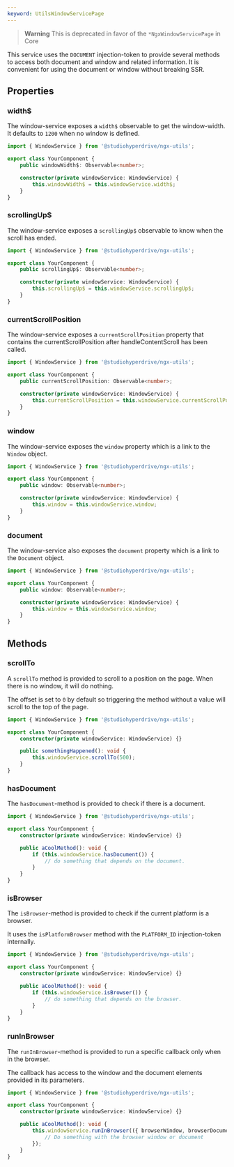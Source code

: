 ```yaml
---
keyword: UtilsWindowServicePage
---
```


> **Warning**
> This is deprecated in favor of the `*NgxWindowServicePage` in Core

This service uses the `DOCUMENT` injection-token to provide several methods to access both document and window and related information.
It is convenient for using the document or window without breaking SSR.

## Properties

### width$

The window-service exposes a `width$` observable to get the window-width. It defaults to `1200` when no window is defined.

```typescript
import { WindowService } from '@studiohyperdrive/ngx-utils';

export class YourComponent {
	public windowWidth$: Observable<number>;

	constructor(private windowService: WindowService) {
		this.windowWidth$ = this.windowService.width$;
	}
}
```

### scrollingUp$

The window-service exposes a `scrollingUp$` observable to know when the scroll has ended.

```typescript
import { WindowService } from '@studiohyperdrive/ngx-utils';

export class YourComponent {
	public scrollingUp$: Observable<number>;

	constructor(private windowService: WindowService) {
		this.scrollingUp$ = this.windowService.scrollingUp$;
	}
}
```

### currentScrollPosition

The window-service exposes a `currentScrollPosition` property that contains the currentScrollPosition after handleContentScroll has been called.

```typescript
import { WindowService } from '@studiohyperdrive/ngx-utils';

export class YourComponent {
	public currentScrollPosition: Observable<number>;

	constructor(private windowService: WindowService) {
		this.currentScrollPosition = this.windowService.currentScrollPosition;
	}
}
```

### window

The window-service exposes the `window` property which is a link to the `Window` object.

```typescript
import { WindowService } from '@studiohyperdrive/ngx-utils';

export class YourComponent {
	public window: Observable<number>;

	constructor(private windowService: WindowService) {
		this.window = this.windowService.window;
	}
}
```

### document

The window-service also exposes the `document` property which is a link to the `Document` object.

```typescript
import { WindowService } from '@studiohyperdrive/ngx-utils';

export class YourComponent {
	public window: Observable<number>;

	constructor(private windowService: WindowService) {
		this.window = this.windowService.window;
	}
}
```

## Methods

### scrollTo

A `scrollTo` method is provided to scroll to a position on the page. When there is no window, it will do nothing.

The offset is set to `0` by default so triggering the method without a value will scroll to the top of the page.

```typescript
import { WindowService } from '@studiohyperdrive/ngx-utils';

export class YourComponent {
	constructor(private windowService: WindowService) {}

	public somethingHappened(): void {
		this.windowService.scrollTo(500);
	}
}
```

### hasDocument

The `hasDocument`-method is provided to check if there is a document.

```typescript
import { WindowService } from '@studiohyperdrive/ngx-utils';

export class YourComponent {
	constructor(private windowService: WindowService) {}

	public aCoolMethod(): void {
		if (this.windowService.hasDocument()) {
			// do something that depends on the document.
		}
	}
}
```

### isBrowser

The `isBrowser`-method is provided to check if the current platform is a browser.

It uses the `isPlatformBrowser` method with the `PLATFORM_ID` injection-token internally.

```typescript
import { WindowService } from '@studiohyperdrive/ngx-utils';

export class YourComponent {
	constructor(private windowService: WindowService) {}

	public aCoolMethod(): void {
		if (this.windowService.isBrowser()) {
			// do something that depends on the browser.
		}
	}
}
```

### runInBrowser

The `runInBrowser`-method is provided to run a specific callback only when in the browser.

The callback has access to the window and the document elements provided in its parameters.

```typescript
import { WindowService } from '@studiohyperdrive/ngx-utils';

export class YourComponent {
	constructor(private windowService: WindowService) {}

	public aCoolMethod(): void {
		this.windowService.runInBrowser(({ browserWindow, browserDocument }) => {
			// Do something with the browser window or document
		});
	}
}
```
